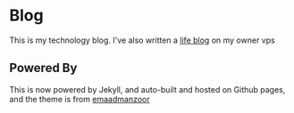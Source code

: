 # Blog

This is my technology blog. I've also written a [life blog](http://java.im/) on my owner vps

## Powered By

This is now powered by Jekyll, and auto-built and hosted on Github pages, and the theme is from [emaadmanzoor](https://github.com/emaadmanzoor/blog)